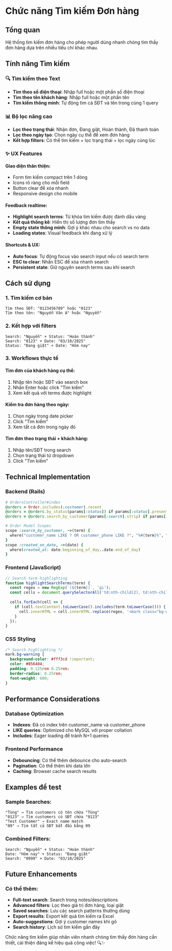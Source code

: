 # Chức năng Tìm kiếm Đơn hàng

## Tổng quan
Hệ thống tìm kiếm đơn hàng cho phép người dùng nhanh chóng tìm thấy đơn hàng dựa trên nhiều tiêu chí khác nhau.

## Tính năng Tìm kiếm

### 🔍 **Tìm kiếm theo Text**
- **Tìm theo số điện thoại**: Nhập full hoặc một phần số điện thoại
- **Tìm theo tên khách hàng**: Nhập full hoặc một phần tên
- **Tìm kiếm thông minh**: Tự động tìm cả SĐT và tên trong cùng 1 query

### 📊 **Bộ lọc nâng cao**
- **Lọc theo trạng thái**: Nhận đơn, Đang giặt, Hoàn thành, Đã thanh toán
- **Lọc theo ngày tạo**: Chọn ngày cụ thể để xem đơn hàng
- **Kết hợp filters**: Có thể tìm kiếm + lọc trạng thái + lọc ngày cùng lúc

### ✨ **UX Features**

#### **Giao diện thân thiện:**
- Form tìm kiếm compact trên 1 dòng
- Icons rõ ràng cho mỗi field
- Button clear để xóa nhanh
- Responsive design cho mobile

#### **Feedback realtime:**
- **Highlight search terms**: Từ khóa tìm kiếm được đánh dấu vàng
- **Kết quả thống kê**: Hiển thị số lượng đơn tìm thấy
- **Empty state thông minh**: Gợi ý khác nhau cho search vs no data
- **Loading states**: Visual feedback khi đang xử lý

#### **Shortcuts & UX:**
- **Auto focus**: Tự động focus vào search input nếu có search term
- **ESC to clear**: Nhấn ESC để xóa nhanh search
- **Persistent state**: Giữ nguyên search terms sau khi search

## Cách sử dụng

### 1. **Tìm kiếm cơ bản**
```
Tìm theo SĐT: "0123456789" hoặc "0123"
Tìm theo tên: "Nguyễn Văn A" hoặc "Nguyễn"
```

### 2. **Kết hợp với filters**
```
Search: "Nguyễn" + Status: "Hoàn thành"
Search: "0123" + Date: "03/10/2025"
Status: "Đang giặt" + Date: "Hôm nay"
```

### 3. **Workflows thực tế**

#### **Tìm đơn của khách hàng cụ thể:**
1. Nhập tên hoặc SĐT vào search box
2. Nhấn Enter hoặc click "Tìm kiếm"
3. Xem kết quả với terms được highlight

#### **Kiểm tra đơn hàng theo ngày:**
1. Chọn ngày trong date picker
2. Click "Tìm kiếm"
3. Xem tất cả đơn trong ngày đó

#### **Tìm đơn theo trạng thái + khách hàng:**
1. Nhập tên/SĐT trong search
2. Chọn trạng thái từ dropdown
3. Click "Tìm kiếm"

## Technical Implementation

### Backend (Rails)
```ruby
# OrdersController#index
@orders = Order.includes(:customer).recent
@orders = @orders.by_status(params[:status]) if params[:status].present?
@orders = @orders.search_by_customer(params[:search].strip) if params[:search].present?

# Order Model Scopes
scope :search_by_customer, ->(term) {
  where("customer_name LIKE ? OR customer_phone LIKE ?", "%#{term}%", "%#{term}%")
}
scope :created_on_date, ->(date) {
  where(created_at: date.beginning_of_day..date.end_of_day)
}
```

### Frontend (JavaScript)
```javascript
// Search term highlighting
function highlightSearchTerms(term) {
  const regex = new RegExp(`(${term})`, 'gi');
  const cells = document.querySelectorAll('td:nth-child(2), td:nth-child(3)');
  
  cells.forEach(cell => {
    if (cell.textContent.toLowerCase().includes(term.toLowerCase())) {
      cell.innerHTML = cell.innerHTML.replace(regex, '<mark class="bg-warning">$1</mark>');
    }
  });
}
```

### CSS Styling
```css
/* Search highlighting */
mark.bg-warning {
  background-color: #fff3cd !important;
  color: #856404;
  padding: 0.125rem 0.25rem;
  border-radius: 0.25rem;
  font-weight: 600;
}
```

## Performance Considerations

### Database Optimization
- **Indexes**: Đã có index trên customer_name và customer_phone
- **LIKE queries**: Optimized cho MySQL với proper collation
- **Includes**: Eager loading để tránh N+1 queries

### Frontend Performance
- **Debouncing**: Có thể thêm debounce cho auto-search
- **Pagination**: Có thể thêm khi data lớn
- **Caching**: Browser cache search results

## Examples để test

### Sample Searches:
```
"Tùng" → Tìm customers có tên chứa "Tùng"
"0123" → Tìm customers có SĐT chứa "0123"  
"Test Customer" → Exact name match
"09" → Tìm tất cả SĐT bắt đầu bằng 09
```

### Combined Filters:
```
Search: "Nguyễn" + Status: "Hoàn thành"
Date: "Hôm nay" + Status: "Đang giặt"
Search: "0999" + Date: "03/10/2025"
```

## Future Enhancements

### Có thể thêm:
- **Full-text search**: Search trong notes/descriptions
- **Advanced filters**: Lọc theo giá trị đơn hàng, loại giặt
- **Saved searches**: Lưu các search patterns thường dùng
- **Export results**: Export kết quả tìm kiếm ra Excel
- **Auto-suggestions**: Gợi ý customer names khi gõ
- **Search history**: Lịch sử tìm kiếm gần đây

Chức năng tìm kiếm giúp nhân viên nhanh chóng tìm thấy đơn hàng cần thiết, cải thiện đáng kể hiệu quả công việc! 🔍✨